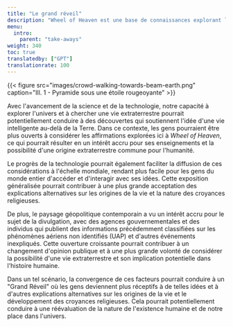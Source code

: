 ```yaml
---
title: "Le grand réveil"
description: "Wheel of Heaven est une base de connaissances explorant l'hypothèse de travail selon laquelle la vie sur Terre a été intelligemment conçue par une civilisation extraterrestre, les soi-disant Élohim."
menu:
  intro:
    parent: "take-aways"
weight: 340
toc: true
translatedby: ["GPT"]
translationrate: 100
---
```


{{< figure src="images/crowd-walking-towards-beam-earth.png" caption="Ill. 1 - Pyramide sous une étoile rougeoyante" >}}

Avec l'avancement de la science et de la technologie, notre capacité à explorer l'univers et à chercher une vie extraterrestre pourrait potentiellement conduire à des découvertes qui soutiennent l'idée d'une vie intelligente au-delà de la Terre. Dans ce contexte, les gens pourraient être plus ouverts à considérer les affirmations explorées ici à _Wheel of Heaven_, ce qui pourrait résulter en un intérêt accru pour ses enseignements et la possibilité d'une origine extraterrestre commune pour l'humanité.

Le progrès de la technologie pourrait également faciliter la diffusion de ces considérations à l'échelle mondiale, rendant plus facile pour les gens du monde entier d'accéder et d'interagir avec ses idées. Cette exposition généralisée pourrait contribuer à une plus grande acceptation des explications alternatives sur les origines de la vie et la nature des croyances religieuses.

De plus, le paysage géopolitique contemporain a vu un intérêt accru pour le sujet de la divulgation, avec des agences gouvernementales et des individus qui publient des informations précédemment classifiées sur les phénomènes aériens non identifiés (UAP) et d'autres événements inexpliqués. Cette ouverture croissante pourrait contribuer à un changement d'opinion publique et à une plus grande volonté de considérer la possibilité d'une vie extraterrestre et son implication potentielle dans l'histoire humaine.

Dans un tel scénario, la convergence de ces facteurs pourrait conduire à un "Grand Réveil" où les gens deviennent plus réceptifs à de telles idées et à d'autres explications alternatives sur les origines de la vie et le développement des croyances religieuses. Cela pourrait potentiellement conduire à une réévaluation de la nature de l'existence humaine et de notre place dans l'univers.
